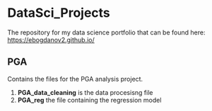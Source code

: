 # DataSci_Projects 

The repository for my data science portfolio that can be found here: https://ebogdanov2.github.io/

## PGA
Contains the files for the PGA analysis project. 
<ol>
  <li><b>PGA_data_cleaning</b> is the data procesisng file</li>
  <li><b>PGA_reg</b> the file containing the regression model</li>
</ol>
